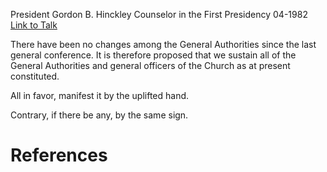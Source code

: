 President Gordon B. Hinckley
Counselor in the First Presidency
04-1982
[Link to Talk](https://www.churchofjesuschrist.org/study/general-conference/1982/04/sustaining-of-church-officers?lang=eng)

There have been no changes among the General Authorities since the last general conference. It is therefore proposed that we sustain all of the General Authorities and general officers of the Church as at present constituted.

All in favor, manifest it by the uplifted hand.

Contrary, if there be any, by the same sign.

# References
